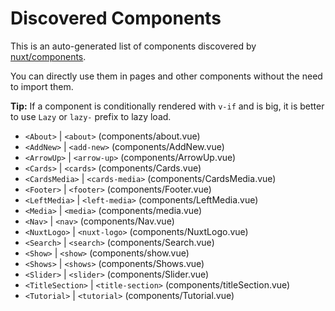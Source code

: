 # Discovered Components

This is an auto-generated list of components discovered by [nuxt/components](https://github.com/nuxt/components).

You can directly use them in pages and other components without the need to import them.

**Tip:** If a component is conditionally rendered with `v-if` and is big, it is better to use `Lazy` or `lazy-` prefix to lazy load.

- `<About>` | `<about>` (components/about.vue)
- `<AddNew>` | `<add-new>` (components/AddNew.vue)
- `<ArrowUp>` | `<arrow-up>` (components/ArrowUp.vue)
- `<Cards>` | `<cards>` (components/Cards.vue)
- `<CardsMedia>` | `<cards-media>` (components/CardsMedia.vue)
- `<Footer>` | `<footer>` (components/Footer.vue)
- `<LeftMedia>` | `<left-media>` (components/LeftMedia.vue)
- `<Media>` | `<media>` (components/media.vue)
- `<Nav>` | `<nav>` (components/Nav.vue)
- `<NuxtLogo>` | `<nuxt-logo>` (components/NuxtLogo.vue)
- `<Search>` | `<search>` (components/Search.vue)
- `<Show>` | `<show>` (components/show.vue)
- `<Shows>` | `<shows>` (components/Shows.vue)
- `<Slider>` | `<slider>` (components/Slider.vue)
- `<TitleSection>` | `<title-section>` (components/titleSection.vue)
- `<Tutorial>` | `<tutorial>` (components/Tutorial.vue)
